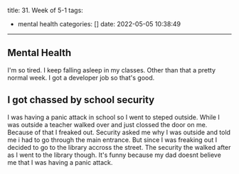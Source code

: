 title: 31. Week of 5-1
tags:
  - mental health
categories: []
date: 2022-05-05 10:38:49
---
## Mental Health

I\'m so tired. I keep falling asleep in my classes. Other than that a pretty normal week. I got a developer job so that\'s good.

## I got chassed by school security

I was having a panic attack in school so I went to steped outside. While I was outside a teacher walked over and just clossed the door on me. Because of that I freaked out. Security asked me why I was outside and told me i had to go through the main entrance. But since I was freaking out I decided to go to the library accross the street. The security the walked after as I went to the library though. It\'s funny because my dad doesnt believe me that I was having a panic attack.